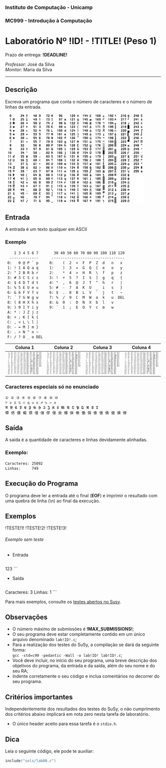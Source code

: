 ### Instituto de Computação - Unicamp
### MC999 - Introdução à Computação

Laboratório Nº !ID! - !TITLE! (Peso 1)
=====================================

Prazo de entrega: __!DEADLINE!__

*Professor:* José da Silva  
*Monitor:* Maria da Silva

---------------------------------------------------------
Descrição
---------

Escreva um programa que conta o número de caracteres e o número de linhas da entrada.

![Qualquer](images/qualquer.jpg)

Entrada
-------

A entrada é um texto qualquer em ASCII

### Exemplo

```
    2 3 4 5 6 7       30 40 50 60 70 80 90 100 110 120
  -------------      ---------------------------------
 0:   0 @ P ` p     0:    (  2  <  F  P  Z  d   n   x
 1: ! 1 A Q a q     1:    )  3  =  G  Q  [  e   o   y
 2: " 2 B R b r     2:    *  4  >  H  R  \  f   p   z
 3: # 3 C S c s     3: !  +  5  ?  I  S  ]  g   q   {
 4: $ 4 D T d t     4: "  ,  6  @  J  T  ^  h   r   |
 5: % 5 E U e u     5: #  -  7  A  K  U  _  i   s   }
 6: & 6 F V f v     6: $  .  8  B  L  V  `  j   t   ~
 7: ´ 7 G W g w     7: %  /  9  C  M  W  a  k   u  DEL
 8: ( 8 H X h x     8: &  0  :  D  N  X  b  l   v
 9: ) 9 I Y i y     9: ´  1  ;  E  O  Y  c  m   w
 A: * : J Z j z
 B: + ; K [ k {
 C: , < L \ l |
 D: - = M ] m }
 E: . > N ^ n ~
 F: / ? O _ o DEL
```

  Coluna 1   |  Coluna 2   |  Coluna 3   |  Coluna 4
------------ | ----------- | ----------- | ------------
![Qualquer](images/qualquer.jpg) | ![Qualquer](images/qualquer.jpg) | ![Qualquer](images/qualquer.jpg) | ![Qualquer](images/qualquer.jpg)


### Caracteres especiais só no enunciado

```
① ② ③ ④ ⑤ ⑥ ⑦ ⑧ ⑨ ⑩
♈ ♉ ♊ ♋ ♌ ♍ ♎ ♏ ♐ ♑ ♒ ♓
𝕬 𝕭 𝕮 𝕯 𝕰 𝕱 𝕲 𝕳 𝕴 𝕵 𝕶 𝕷 𝕸 𝕹 𝕺 𝕻 𝕼 𝕽 𝕾 𝕿
僀 僁 僂 僃 僄 僅 僆 僇 僈 僉 僊 僋 僌 働 僎 像 僐 僑 僒 僓 僔
```

Saída
-----

A saída é a quantidade de caracteres e linhas devidamente alinhadas.

### Exemplo:

```
Caracteres: 25092
Linhas:     749
```

Execução do Programa
--------------------

O programa deve ler a entrada até o final (**EOF**) e imprimir o resultado com uma quebra de linha (\n) ao final da execução.

Exemplos
--------

!TESTE!1!
!TESTE!2!
!TESTE!3!

###### Exemplo sem teste

* Entrada

    ```
123
    ```

* Saída

    ```
Caracteres: 3
Linhas:     1
    ```

Para mais exemplos, consulte os [testes abertos no Susy](dados/testes.html).

Observações
-----------
* O número máximo de submissões é **!MAX_SUBMISSIONS!**;
* O seu programa deve estar completamente contido em um único arquivo denominado `lab!ID!.c`;
* Para a realização dos testes do SuSy, a compilação se dará da seguinte forma:  
  `gcc -std=c99 -pedantic -Wall -o lab!ID! lab!ID!.c`;
* Você deve incluir, no início do seu programa, uma breve descrição dos objetivos do programa, da entrada e da saída, além do seu nome e do seu RA;
* Indente corretamente o seu código e inclua comentários no decorrer do seu programa.

Critérios importantes
---------------------

Independentemente dos resultados dos testes do SuSy, o não cumprimento dos critérios abaixo implicará em nota zero nesta tarefa de laboratório.

* O único header aceito para essa tarefa é o `stdio.h`.

Dica
----

Leia o seguinte código, ele pode te auxiliar:

```C
include("sols/lab00.c")
```
